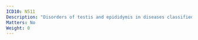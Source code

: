 ```yaml
---
ICD10: N511
Description: "Disorders of testis and epididymis in diseases classified elsewhere"
Matters: No
Weight: 0
---
```


